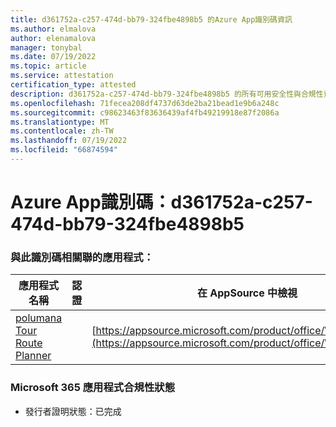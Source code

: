 ```yaml
---
title: d361752a-c257-474d-bb79-324fbe4898b5 的Azure App識別碼資訊
ms.author: elmalova
author: elenamalova
manager: tonybal
ms.date: 07/19/2022
ms.topic: article
ms.service: attestation
certification_type: attested
description: d361752a-c257-474d-bb79-324fbe4898b5 的所有可用安全性與合規性資訊。
ms.openlocfilehash: 71fecea208df4737d63de2ba21bead1e9b6a248c
ms.sourcegitcommit: c98623463f83636439af4fb49219918e87f2086a
ms.translationtype: MT
ms.contentlocale: zh-TW
ms.lasthandoff: 07/19/2022
ms.locfileid: "66874594"
---
```

# <a name="azure-app-id-d361752a-c257-474d-bb79-324fbe4898b5"></a>Azure App識別碼：d361752a-c257-474d-bb79-324fbe4898b5


### <a name="apps-associated-with-this-id"></a>與此識別碼相關聯的應用程式：
| **應用程式名稱** | **認證** | **在 AppSource 中檢視** |
|--------------|---------------|-----------------------|
| [polumana Tour Route Planner](../forward/WA200004331.md) |  | [https://appsource.microsoft.com/product/office/WA200004331](https://appsource.microsoft.com/product/office/WA200004331) |

### <a name="microsoft-365-app-compliance-status"></a>Microsoft 365 應用程式合規性狀態
- 發行者證明狀態：已完成
